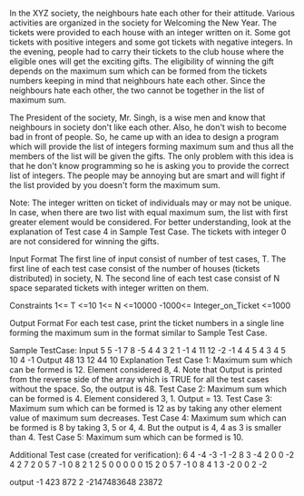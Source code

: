 In the XYZ society, the neighbours hate each other for their attitude. Various activities are organized in the society for Welcoming the New Year. The tickets were provided to each house with an integer written on it. Some got tickets with positive integers and some got tickets with negative integers. In the evening, people had to carry their tickets to the club house where the eligible ones will get the exciting gifts. The eligibility of winning the gift depends on the maximum sum which can be formed from the tickets numbers keeping in mind that neighbours hate each other. Since the neighbours hate each other, the two cannot be together in the list of maximum sum. 

The President of the society, Mr. Singh, is a wise men and know that neighbours in society don't like each other. Also, he don't wish to become bad in front of people. So, he came up with an idea to design a program which will provide the list of integers forming maximum sum and thus all the members of the list will be given the gifts. The only problem with this idea is that he don't know programming so he is asking you to provide the correct list of integers. The people may be annoying but are smart and will fight if the list provided by you doesn't form the maximum sum.


Note: The integer written on ticket of individuals may or may not be unique. In case, when there are two list with equal maximum sum, the list with first greater element would be considered. For better understanding, look at the explanation of Test case 4 in Sample Test Case. The tickets with integer 0 are not considered for winning the gifts.


Input Format
The first line of input consist of number of test cases, T.
The first line of each test case consist of the number of houses (tickets distributed) in society, N.
The second line of each test case consist of N space separated tickets with integer written on them.

Constraints
1<= T <=10
1<= N <=10000
-1000<= Integer_on_Ticket <=1000

Output Format
For each test case, print the ticket numbers in a single line forming the maximum sum in the format similar to Sample Test Case.

Sample TestCase:
Input
5
5
-1 7 8 -5 4 
4
3 2 1 -1 
4
11 12 -2 -1 
4
4 5 4 3 
4
5 10 4 -1
Output
48
13
12
44
10
Explanation
Test Case 1: Maximum sum which can be formed is 12. Element considered 8, 4. Note that Output is printed from the reverse side of the array which is TRUE for all the test cases without the space. So, the output is 48.
Test Case 2: Maximum sum which can be formed is 4. Element considered 3, 1. Output = 13.
Test Case 3: Maximum sum which can be formed is 12 as by taking any other element value of maximum sum decreases.
Test Case 4: Maximum sum which can be formed is 8 by taking 3, 5 or 4, 4. But the output is 4, 4 as 3 is smaller than 4.
Test Case 5: Maximum sum which can be formed is 10.


Additional Test case (created for verification):
6
4
-4 -3 -1 -2
8
3 -4 2 0 0 -2 4 2 
7
2 0 5 7 -1 0 8
2
1 2
5
0 0 0 0 0
15
2 0 5 7 -1 0 8 4 1 3 -2 0 0 2 -2

output
-1
423
872
2
-2147483648 
23872 


